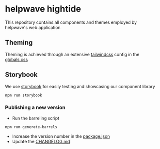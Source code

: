 # helpwave hightide

This repository contains all components and themes employed by helpwave's web application

## Theming

Theming is achieved through an extensive [tailwindcss](https://tailwindcss.com) config in
the [globals.css](src/css/globals.css)

## Storybook

We use [storybook](https://storybook.js.org/) for easily testing and showcasing our component library

```bash
npm run storybook
```

### Publishing a new version

- Run the barreling script

```bash
npm run generate-barrels
```

- Increase the version number in the [package.json](package.json)
- Update the [CHANGELOG.md](CHANGELOG.md)